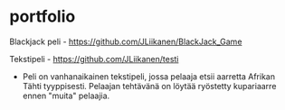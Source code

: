 # portfolio

Blackjack peli - https://github.com/JLiikanen/BlackJack_Game 

Tekstipeli - https://github.com/JLiikanen/testi 
 - Peli on vanhanaikainen tekstipeli, jossa pelaaja etsii aarretta Afrikan Tähti tyyppisesti. Pelaajan tehtävänä on löytää ryöstetty kupariaarre ennen "muita" pelaajia.


